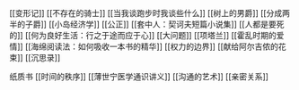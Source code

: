[[变形记]]
[[不存在的骑士]]
[[当我谈跑步时我谈些什么]]
[[树上的男爵]]
[[分成两半的子爵]]
[[小岛经济学]]
[[公正]]
[[套中人：契诃夫短篇小说集]]
[[人都是要死的]]
[[何为良好生活：行之于途而应于心]]
[[大问题]]
[[项塔兰]]
[[霍乱时期的爱情]]
[[海绵阅读法：如何吸收一本书的精华]]
[[权力的边界]]
[[献给阿尔吉侬的花束]]
[[沉思录]]

纸质书
[[时间的秩序]]
[[薄世宁医学通识讲义]]
[[沟通的艺术]]
[[亲密关系]]



